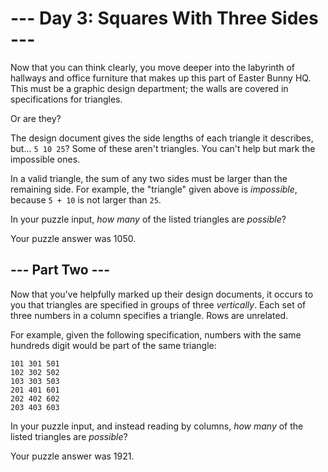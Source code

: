 # --- Day 3: Squares With Three Sides ---

Now that you can think clearly, you move deeper into the labyrinth of hallways and office furniture that makes up this part of Easter Bunny HQ. This must be a graphic design department; the walls are covered in specifications for triangles.

Or are they?

The design document gives the side lengths of each triangle it describes, but... `5 10 25`?  Some of these aren't triangles. You can't help but mark the impossible ones.

In a valid triangle, the sum of any two sides must be larger than the remaining side.  For example, the "triangle" given above is *impossible*, because `5 + 10` is not larger than `25`.

In your puzzle input, *how many* of the listed triangles are *possible*?


Your puzzle answer was 1050.

## --- Part Two ---

Now that you've helpfully marked up their design documents, it occurs to you that triangles are specified in groups of three *vertically*.  Each set of three numbers in a column specifies a triangle.  Rows are unrelated.

For example, given the following specification, numbers with the same hundreds digit would be part of the same triangle:

```
101 301 501
102 302 502
103 303 503
201 401 601
202 402 602
203 403 603

```

In your puzzle input, and instead reading by columns, *how many* of the listed triangles are *possible*?


Your puzzle answer was 1921.
